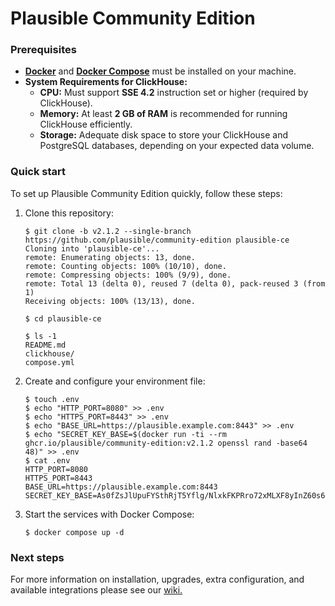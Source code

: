 # Plausible Community Edition

### Prerequisites

- **[Docker](https://docs.docker.com/engine/install/)** and **[Docker Compose](https://docs.docker.com/compose/install/)** must be installed on your machine.
- **System Requirements for ClickHouse:**
  - **CPU:** Must support **SSE 4.2** instruction set or higher (required by ClickHouse).
  - **Memory:** At least **2 GB of RAM** is recommended for running ClickHouse efficiently.
  - **Storage:** Adequate disk space to store your ClickHouse and PostgreSQL databases, depending on your expected data volume.

### Quick start

To set up Plausible Community Edition quickly, follow these steps:

1. Clone this repository:

    ```console
    $ git clone -b v2.1.2 --single-branch https://github.com/plausible/community-edition plausible-ce
    Cloning into 'plausible-ce'...
    remote: Enumerating objects: 13, done.
    remote: Counting objects: 100% (10/10), done.
    remote: Compressing objects: 100% (9/9), done.
    remote: Total 13 (delta 0), reused 7 (delta 0), pack-reused 3 (from 1)
    Receiving objects: 100% (13/13), done.

    $ cd plausible-ce

    $ ls -1
    README.md
    clickhouse/
    compose.yml
    ```

1. Create and configure your environment file:

    ```console
    $ touch .env
    $ echo "HTTP_PORT=8080" >> .env
    $ echo "HTTPS_PORT=8443" >> .env
    $ echo "BASE_URL=https://plausible.example.com:8443" >> .env
    $ echo "SECRET_KEY_BASE=$(docker run -ti --rm ghcr.io/plausible/community-edition:v2.1.2 openssl rand -base64 48)" >> .env
    $ cat .env
    HTTP_PORT=8080
    HTTPS_PORT=8443
    BASE_URL=https://plausible.example.com:8443
    SECRET_KEY_BASE=As0fZsJlUpuFYSthRjT5Yflg/NlxkFKPRro72xMLXF8yInZ60s6xGGXYVqml+XN1
    ```

1. Start the services with Docker Compose:

    ```console
    $ docker compose up -d
    ```

### Next steps

For more information on installation, upgrades, extra configuration, and available integrations please see our [wiki.](https://github.com/plausible/community-edition/wiki)
